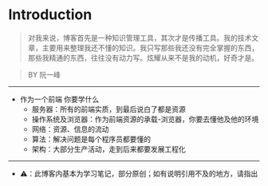 # Introduction

> 对我来说，博客首先是一种知识管理工具，其次才是传播工具。我的技术文章，主要用来整理我还不懂的知识。我只写那些我还没有完全掌握的东西，那些我精通的东西，往往没有动力写。炫耀从来不是我的动机，好奇才是。

> BY 阮一峰

---

* 作为一个前端 你要学什么
  * 服务器：所有的前端实质，到最后说白了都是资源
  * 操作系统及浏览器：作为前端资源的承载-浏览器，你要去懂他及他的环境
  * 网络：资源、信息的流动
  * 算法：解决问题是每个程序员都要懂的
  * 架构：大部分生产活动，走到后来都要发展工程化

---

* ⚠️：此博客内基本为学习笔记，部分原创；如有说明引用不及的地方，请指出
